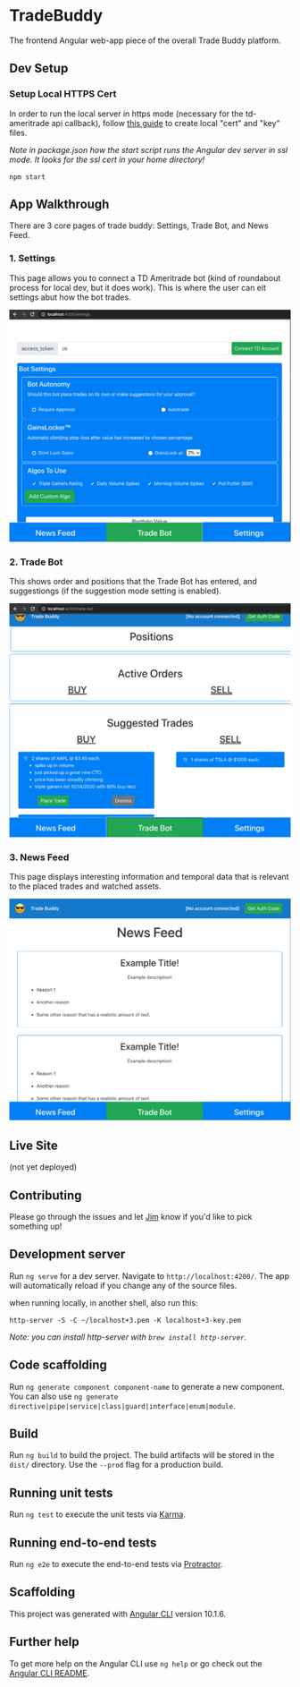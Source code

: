 # TradeBuddy
The frontend Angular web-app piece of the overall Trade Buddy platform.




## Dev Setup

### Setup Local HTTPS Cert
In order to run the local server in https mode (necessary for the td-ameritrade api callback), follow [this guide](https://matthewhoelter.com/2019/10/21/how-to-setup-https-on-your-local-development-environment-localhost-in-minutes.html) to create local "cert" and "key" files. 

_Note in package.json how the start script runs the Angular dev server in ssl mode. It looks for the ssl cert in your home directory!_

```
npm start
```

## App Walkthrough
There are 3 core pages of trade buddy: Settings, Trade Bot, and News Feed.

### 1. Settings
This page allows you to connect a TD Ameritrade bot (kind of roundabout process for local dev, but it does work).
This is where the user can eit settings abut how the bot trades.

<img src="./screenshots/settings-screenshot-2020-10-25.png"/>

### 2. Trade Bot
This shows order and positions that the Trade Bot has entered, and suggestiongs (if the suggestion mode setting is enabled).

<img src="./screenshots/trade-bot-screenshot-2020-10-25.png"/>

### 3. News Feed
This page displays interesting information and temporal data that is relevant to the placed trades and watched assets.

<img src="./screenshots/news-feed-screenshot-2020-10-25.png"/>

## Live Site
(not yet deployed)

## Contributing
Please go through the issues and let [Jim](https://twitter.com/JimLynchCodes) know if you'd like to pick something up!

## Development server

Run `ng serve` for a dev server. Navigate to `http://localhost:4200/`. The app will automatically reload if you change any of the source files.

when running locally, in another shell, also run this:
```
http-server -S -C ~/localhost+3.pem -K localhost+3-key.pem
```
_Note: you can install http-server with `brew install http-server`._


## Code scaffolding

Run `ng generate component component-name` to generate a new component. You can also use `ng generate directive|pipe|service|class|guard|interface|enum|module`.

## Build

Run `ng build` to build the project. The build artifacts will be stored in the `dist/` directory. Use the `--prod` flag for a production build.

## Running unit tests

Run `ng test` to execute the unit tests via [Karma](https://karma-runner.github.io).

## Running end-to-end tests

Run `ng e2e` to execute the end-to-end tests via [Protractor](http://www.protractortest.org/).

## Scaffolding

This project was generated with [Angular CLI](https://github.com/angular/angular-cli) version 10.1.6.

## Further help

To get more help on the Angular CLI use `ng help` or go check out the [Angular CLI README](https://github.com/angular/angular-cli/blob/master/README.md).
